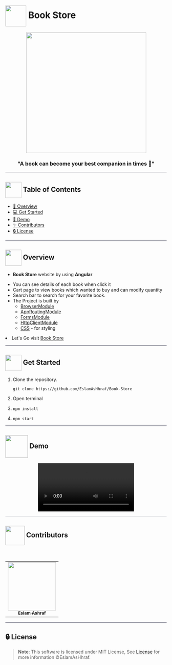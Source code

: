 # <img  align="center" width= 65px  src="https://media2.giphy.com/media/8NaYbrMzn9a4tu4z6i/giphy.gif?cid=ecf05e47nsv6nmm3xfov38h7nsy030ch0n0hpd1yiavx27ji&ep=v1_stickers_search&rid=giphy.gif&ct=s"> Book Store

<div align="center">

<img height=375px src="https://mir-s3-cdn-cf.behance.net/project_modules/max_1200/ab4f4e58178827.59f2178e70142.gif">
<div align="center"  width=10%>

### "A book can become your best companion in times 📙"

</div>
</div>

<hr style="background-color: #4b4c60"></hr>

## <img align= center width=50px height=50px src="https://user-images.githubusercontent.com/71986226/154075883-2a5679d2-b411-448f-b423-9565babf35aa.gif"> Table of Contents

- <a href ="#about"> 📙 Overview</a>
- <a href ="#started"> 💻 Get Started</a>
- <a href ="#video"> 🎥 Demo</a>
- <a href ="#contributors"> ✨ Contributors</a>
- <a href ="#license"> 🔒 License</a>
<hr style="background-color: #4b4c60"></hr>
<a id = "about"></a>

## <img align="center"  height =50px src="https://user-images.githubusercontent.com/71986226/154076110-1233d7a8-92c2-4d79-82c1-30e278aa518a.gif"> Overview

<ul>
 <li>
 
 **Book Store** website by using **Angular**</li>
  <li>You can see details of each book when click it </li>
  <li>Cart page to view books which wanted to buy and can modify quantity </li>
  <li>Search bar to search for your favorite book.</li>
 <li> The Project is built by
 
 <ul>
    <li><a href="https://angular.io/api/platform-browser/BrowserModule">BrowserModule</a>  </li>
    <li><a href="https://angular.io/tutorial/tour-of-heroes/toh-pt5">AppRoutingModule</a>  </li>
    <li><a href="https://angular.io/guide/forms">FormsModule</a>  </li>
    <li><a href="https://angular.io/api/common/http/HttpClientModule">HttpClientModule</a>  </li>
    <li> <a href="https://en.wikipedia.org/wiki/CSS">CSS</a> - for styling </li>
   </ul>
   </li>
</ul>
<li>Let's Go visit <a href="https://book-store-1fa37.web.app/" target="_blank">Book Store</a>
</li>
<hr style="background-color: #4b4c60"></hr>
<a id = "Started"></a>

## <img  align= center width=50px height=50px src="https://c.tenor.com/HgX89Yku5V4AAAAi/to-the-moon.gif"> Get Started

<ol>
<li>Clone the repository.

<br>

```
git clone https://github.com/EslamAsHhraf/Book-Store
```

</li>
<li>Open terminal</li>
<li>

```
npm install
```

</li>
<li>

```
npm start
```

</li>
</ol>

<hr style="background-color: #4b4c60"></hr>
<a id ="Video"></a>

## <img  align= center width= 70px height =70px src="https://img.genial.ly/5f91608064ad990c6ee12237/bd7195a3-a8bb-494b-8a6d-af48dd4deb4b.gif?genial&1643587200063"> Demo

<div  align="center">
<video src="https://github.com/EslamAsHhraf/Neural-Network-Labs/assets/71986226/e8a528d0-a1a6-46c2-b8ca-c845723e3881">
</video> 
</div>

<hr style="background-color: #4b4c60"></hr>
<a id ="Contributors"></a>

## <img align="center"  height =60px src="https://user-images.githubusercontent.com/63050133/156777293-72a6e681-2582-4a9d-ad92-09d1181d47c7.gif"> Contributors

<br>
<table >
  <tr>
        <td align="center"><a href="https://github.com/EslamAsHhraf"><img src="https://avatars.githubusercontent.com/u/71986226?v=4" width="150px;" alt=""/><br /><sub><b>Eslam Ashraf</b></sub></a><br /></td>
  </tr>
</table>

<hr style="background-color: #4b4c60"></hr>

<a id ="License"></a>

## 🔒 License

> **Note**: This software is licensed under MIT License, See [License](https://github.com/EslamAsHhraf/Book-Store/blob/main/LICENSE) for more information ©EslamAsHhraf.
